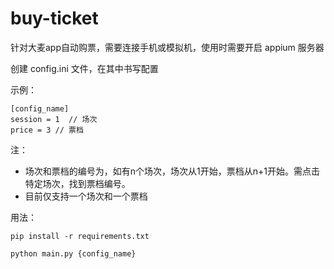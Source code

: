 # buy-ticket

针对大麦app自动购票，需要连接手机或模拟机，使用时需要开启 appium 服务器

创建 config.ini 文件，在其中书写配置

示例：

``` 
[config_name]
session = 1  // 场次
price = 3 // 票档
```
注：
* 场次和票档的编号为，如有n个场次，场次从1开始，票档从n+1开始。需点击特定场次，找到票档编号。
* 目前仅支持一个场次和一个票档

用法：

`pip install -r requirements.txt`

`python main.py {config_name}`
